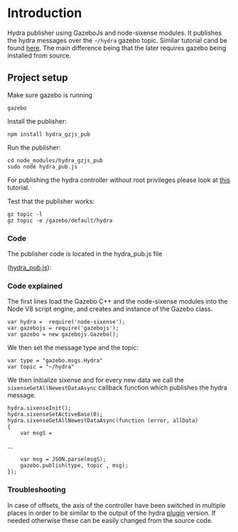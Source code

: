 # Introduction

Hydra publisher using GazeboJs and node-sixense modules. It publishes the hydra messages over the `~/hydra` gazebo topic. Similar tutorial cand be found [here](http://www.gazebosim.org/tutorials?tut=hydra&cat=user_input). The main difference being that the later requires gazebo being installed from source.

## Project setup

Make sure gazebo is running

    gazebo

Install the publisher:

    npm install hydra_gzjs_pub

Run the publisher:

    cd node_modules/hydra_gzjs_pub
    sudo node hydra_pub.js
    
For publishing the hydra controller without root privileges please look at [this](http://www.gazebosim.org/tutorials?tut=hydra&cat=user_input) tutorial.

Test that the publisher works:

    gz topic -l
    gz topic -e /gazebo/default/hydra


### Code
The publisher code is located in the hydra_pub.js file

([hydra_pub.js](https://bitbucket.org/ahaidu/hydra_gzjs_pub/raw/master/hydra_pub.js)):

<include src='https://bitbucket.org/ahaidu/hydra_gzjs_pub/raw/master/hydra_pub.js' />


### Code explained

The first lines load the Gazebo C++ and the node-sixense modules into the Node V8 script engine, and creates and instance of the Gazebo class.

~~~
var hydra =  require('node-sixense');  
var gazebojs = require('gazebojs');
var gazebo = new gazebojs.Gazebo();
~~~

We then set the message type and the topic:

~~~
var type = "gazebo.msgs.Hydra"
var topic = "~/hydra"
~~~

We then initialize sixense and for every new data we call the `sixenseGetAllNewestDataAsync` callback function which publishes the hydra message.

~~~
hydra.sixenseInit();
hydra.sixenseSetActiveBase(0);
hydra.sixenseGetAllNewestDataAsync(function (error, allData)
{    
    var msgS =
~~~
...
~~~
    var msg = JSON.parse(msgS);
    gazebo.publish(type, topic , msg);
});
~~~

### Troubleshooting

In case of offsets, the axis of the controller have been switched in multiple places in order to be similar to the output of the hydra [plugin](http://www.gazebosim.org/tutorials?tut=hydra&cat=user_input) version. If needed otherwise these can be easily changed from the source code.




